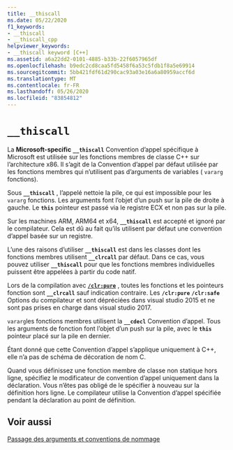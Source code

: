 ```yaml
---
title: __thiscall
ms.date: 05/22/2020
f1_keywords:
- __thiscall
- __thiscall_cpp
helpviewer_keywords:
- __thiscall keyword [C++]
ms.assetid: a6a22dd2-0101-4885-b33b-22f6057965df
ms.openlocfilehash: b9edc2cd8caa5fd5458f6a53c5fdb1f8a5e69914
ms.sourcegitcommit: 5bb421fdf61d290cac93a03e16a6a80959accf6d
ms.translationtype: MT
ms.contentlocale: fr-FR
ms.lasthandoff: 05/26/2020
ms.locfileid: "83854812"
---
```

# `__thiscall`

La **Microsoft-specific** **`__thiscall`** Convention d’appel spécifique à Microsoft est utilisée sur les fonctions membres de classe C++ sur l’architecture x86. Il s’agit de la Convention d’appel par défaut utilisée par les fonctions membres qui n’utilisent pas d’arguments de variables ( `vararg` fonctions).

Sous **`__thiscall`** , l’appelé nettoie la pile, ce qui est impossible pour les `vararg` fonctions. Les arguments font l’objet d’un push sur la pile de droite à gauche. Le **`this`** pointeur est passé via le registre ECX et non pas sur la pile.

Sur les machines ARM, ARM64 et x64, **`__thiscall`** est accepté et ignoré par le compilateur. Cela est dû au fait qu’ils utilisent par défaut une convention d’appel basée sur un registre.

L’une des raisons d’utiliser **`__thiscall`** est dans les classes dont les fonctions membres utilisent **`__clrcall`** par défaut. Dans ce cas, vous pouvez utiliser **`__thiscall`** pour que les fonctions membres individuelles puissent être appelées à partir du code natif.

Lors de la compilation avec [**`/clr:pure`**](../build/reference/clr-common-language-runtime-compilation.md) , toutes les fonctions et les pointeurs fonction sont **`__clrcall`** sauf indication contraire. Les **`/clr:pure`** **`/clr:safe`** Options du compilateur et sont dépréciées dans visual studio 2015 et ne sont pas prises en charge dans visual studio 2017.

`vararg`les fonctions membres utilisent la **`__cdecl`** Convention d’appel. Tous les arguments de fonction font l’objet d’un push sur la pile, avec le **`this`** pointeur placé sur la pile en dernier.

Étant donné que cette Convention d’appel s’applique uniquement à C++, elle n’a pas de schéma de décoration de nom C.

Quand vous définissez une fonction membre de classe non statique hors ligne, spécifiez le modificateur de convention d’appel uniquement dans la déclaration. Vous n’êtes pas obligé de le spécifier à nouveau sur la définition hors ligne. Le compilateur utilise la Convention d’appel spécifiée pendant la déclaration au point de définition.

## <a name="see-also"></a>Voir aussi

[Passage des arguments et conventions de nommage](../cpp/argument-passing-and-naming-conventions.md)
